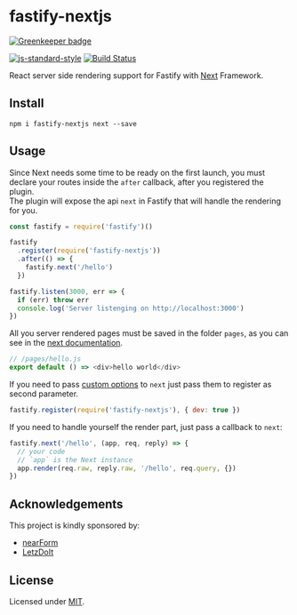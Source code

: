 # fastify-nextjs

[![Greenkeeper badge](https://badges.greenkeeper.io/fastify/fastify-nextjs.svg)](https://greenkeeper.io/)

[![js-standard-style](https://img.shields.io/badge/code%20style-standard-brightgreen.svg?style=flat)](http://standardjs.com/)  [![Build Status](https://travis-ci.org/fastify/fastify-nextjs.svg?branch=master)](https://travis-ci.org/fastify/fastify-nextjs)

React server side rendering support for Fastify with [Next](https://github.com/zeit/next.js/#custom-server-and-routing) Framework.

## Install
```
npm i fastify-nextjs next --save
```

## Usage
Since Next needs some time to be ready on the first launch, you must declare your routes inside the `after` callback, after you registered the plugin.  
The plugin will expose the api `next` in Fastify that will handle the rendering for you.  
```js
const fastify = require('fastify')()

fastify
  .register(require('fastify-nextjs'))
  .after(() => {
    fastify.next('/hello')
  })

fastify.listen(3000, err => {
  if (err) throw err
  console.log('Server listenging on http://localhost:3000')
})
```

All you server rendered pages must be saved in the folder `pages`, as you can see in the [next documentation](https://github.com/zeit/next.js/#custom-server-and-routing).
```js
// /pages/hello.js
export default () => <div>hello world</div>
```
If you need to pass [custom options](https://github.com/zeit/next.js/#custom-configuration) to `next` just pass them to register as second parameter.
```js
fastify.register(require('fastify-nextjs'), { dev: true })
```

If you need to handle yourself the render part, just pass a callback to `next`:
```js
fastify.next('/hello', (app, req, reply) => {
  // your code
  // `app` is the Next instance
  app.render(req.raw, reply.raw, '/hello', req.query, {})
})
```
## Acknowledgements

This project is kindly sponsored by:
- [nearForm](http://nearform.com)
- [LetzDoIt](http://www.letzdoitapp.com/)

## License

Licensed under [MIT](./LICENSE).
